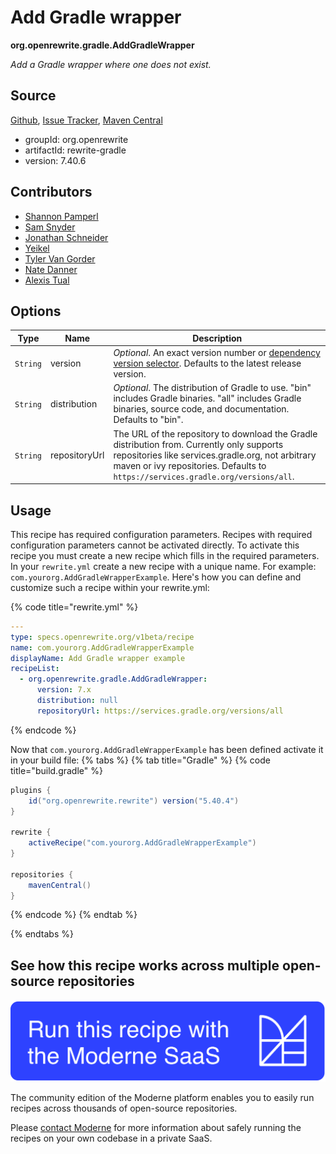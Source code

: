 # Add Gradle wrapper

**org.openrewrite.gradle.AddGradleWrapper**

_Add a Gradle wrapper where one does not exist._

## Source

[Github](https://github.com/openrewrite/rewrite/blob/main/rewrite-gradle/src/main/java/org/openrewrite/gradle/AddGradleWrapper.java), [Issue Tracker](https://github.com/openrewrite/rewrite/issues), [Maven Central](https://central.sonatype.com/artifact/org.openrewrite/rewrite-gradle/7.40.6/jar)

* groupId: org.openrewrite
* artifactId: rewrite-gradle
* version: 7.40.6

## Contributors
* [Shannon Pamperl](shanman190@gmail.com)
* [Sam Snyder](sam@moderne.io)
* [Jonathan Schneider](jkschneider@gmail.com)
* [Yeikel](email@yeikel.com)
* [Tyler Van Gorder](tkvangorder@users.noreply.github.com)
* [Nate Danner](nate@moderne.io)
* [Alexis Tual](alexis.tual@gmail.com)

## Options

| Type | Name | Description |
| -- | -- | -- |
| `String` | version | *Optional*. An exact version number or [dependency version selector](https://docs.openrewrite.org/reference/dependency-version-selectors). Defaults to the latest release version. |
| `String` | distribution | *Optional*. The distribution of Gradle to use. "bin" includes Gradle binaries. "all" includes Gradle binaries, source code, and documentation. Defaults to "bin". |
| `String` | repositoryUrl | The URL of the repository to download the Gradle distribution from. Currently only supports repositories like services.gradle.org, not arbitrary maven or ivy repositories. Defaults to `https://services.gradle.org/versions/all`. |


## Usage

This recipe has required configuration parameters. Recipes with required configuration parameters cannot be activated directly. To activate this recipe you must create a new recipe which fills in the required parameters. In your `rewrite.yml` create a new recipe with a unique name. For example: `com.yourorg.AddGradleWrapperExample`.
Here's how you can define and customize such a recipe within your rewrite.yml:

{% code title="rewrite.yml" %}
```yaml
---
type: specs.openrewrite.org/v1beta/recipe
name: com.yourorg.AddGradleWrapperExample
displayName: Add Gradle wrapper example
recipeList:
  - org.openrewrite.gradle.AddGradleWrapper:
      version: 7.x
      distribution: null
      repositoryUrl: https://services.gradle.org/versions/all
```
{% endcode %}

Now that `com.yourorg.AddGradleWrapperExample` has been defined activate it in your build file:
{% tabs %}
{% tab title="Gradle" %}
{% code title="build.gradle" %}
```groovy
plugins {
    id("org.openrewrite.rewrite") version("5.40.4")
}

rewrite {
    activeRecipe("com.yourorg.AddGradleWrapperExample")
}

repositories {
    mavenCentral()
}
```
{% endcode %}
{% endtab %}

{% endtabs %}

## See how this recipe works across multiple open-source repositories

[![Moderne Link Image](/.gitbook/assets/ModerneRecipeButton.png)](https://public.moderne.io/recipes/org.openrewrite.gradle.AddGradleWrapper)

The community edition of the Moderne platform enables you to easily run recipes across thousands of open-source repositories.

Please [contact Moderne](https://moderne.io/product) for more information about safely running the recipes on your own codebase in a private SaaS.
